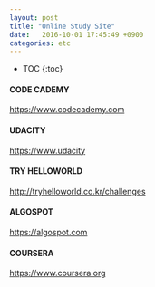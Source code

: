 ```yaml
---
layout: post
title: "Online Study Site"
date:   2016-10-01 17:45:49 +0900
categories: etc  
---
```


- TOC
{:toc}

#### CODE CADEMY 
https://www.codecademy.com

#### UDACITY
https://www.udacity

#### TRY HELLOWORLD
http://tryhelloworld.co.kr/challenges

#### ALGOSPOT
https://algospot.com

#### COURSERA
https://www.coursera.org
